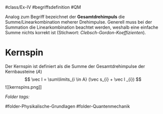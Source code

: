 #class/Ex-IV #begriffsdefinition #QM 

Analog zum Begriff bezeichnet der **Gesamtdrehimpuls** die Summe/Linearkombination meherer Drehimpulse. Generell muss bei der Summation die Linearkombination beachtet werden, weshalb eine einfache Summe nichts korrekt ist (Stichwort: *Clebsch-Gordon-Koeffizienten*).

# Kernspin
Der Kernspin ist definiert als die Summe der Gesamtdrehimpulse der Kernbausteine ($A$)
$$
\vec I = \sum\limits_{i \in A} (\vec s_{i} + \vec l _{i})
$$
![[kernspins.png]]


 *Folder tags:*

#folder-Physikalische-Grundlagen #folder-Quantenmechanik